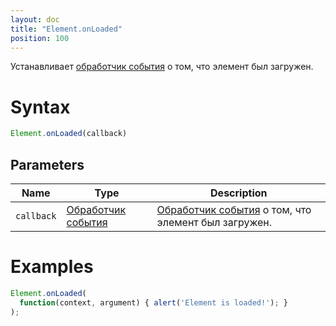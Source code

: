```yaml
---
layout: doc
title: "Element.onLoaded"
position: 100
---
```


Устанавливает [обработчик события](../../../Script/) о том, что элемент был загружен. 

# Syntax

```js
Element.onLoaded(callback)
```

## Parameters

|Name|Type|Description|
|----|----|-----------|
|`callback`|[Обработчик события](../../../Script/)|[Обработчик события](../../../Script/) о том, что элемент был загружен.|

# Examples

```js
Element.onLoaded(
  function(context, argument) { alert('Element is loaded!'); }
);
```
